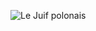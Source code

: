 ![Le Juif polonais](https://upload.wikimedia.org/wikipedia/commons/thumb/6/6a/Marie-Gabrielle_Capet_-_Self-Portrait_-_Google_Art_Project.jpg/300px-Marie-Gabrielle_Capet_-_Self-Portrait_-_Google_Art_Project.jpg)